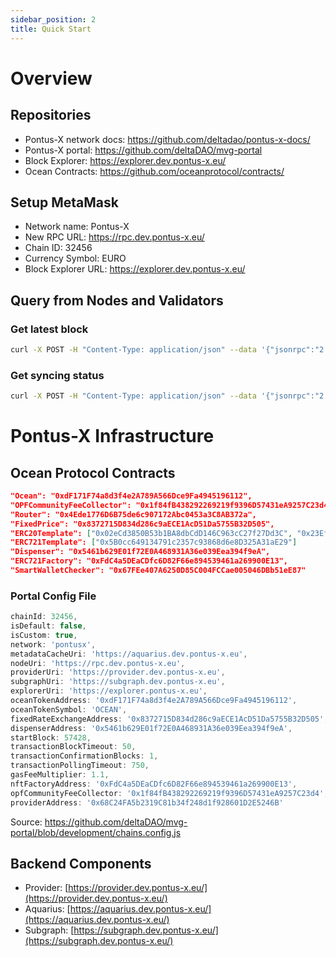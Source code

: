 ```yaml
---
sidebar_position: 2
title: Quick Start
---
```


# Overview

## Repositories

- Pontus-X network docs: https://github.com/deltadao/pontus-x-docs/
- Pontus-X portal: https://github.com/deltaDAO/mvg-portal
- Block Explorer: https://explorer.dev.pontus-x.eu/
- Ocean Contracts: https://github.com/oceanprotocol/contracts/

## Setup MetaMask
- Network name: Pontus-X
- New RPC URL: https://rpc.dev.pontus-x.eu/
- Chain ID: 32456
- Currency Symbol: EURO
- Block Explorer URL: https://explorer.dev.pontus-x.eu/

## Query from Nodes and Validators

### Get latest block

```bash
curl -X POST -H "Content-Type: application/json" --data '{"jsonrpc":"2.0","method":"eth_getBlockByNumber","params":["latest", false],"id":1}' https://rpc.dev.pontus-x.eu/
```

### Get syncing status

```bash
curl -X POST -H "Content-Type: application/json" --data '{"jsonrpc":"2.0","method":"eth_syncing","params":[],"id":1}' https://rpc.dev.pontus-x.eu/
```

# Pontus-X Infrastructure

## Ocean Protocol Contracts

```json
"Ocean": "0xdF171F74a8d3f4e2A789A566Dce9Fa4945196112",
"OPFCommunityFeeCollector": "0x1f84fB438292269219f9396D57431eA9257C23d4",
"Router": "0x4Ede1776D6B75de6c907172Abc0453a3C8AB372a",
"FixedPrice": "0x8372715D834d286c9aECE1AcD51Da5755B32D505",
"ERC20Template": ["0x02eCd3850B53b1BA8dbCdD146C963cC27f27Dd3C", "0x23Efb300c8778d6842bB0cCBD07D356eCeB97070"],
"ERC721Template": ["0x5B0cc649134791c2357c93868d6e8D325A31aE29"]
"Dispenser": "0x5461b629E01f72E0A468931A36e039Eea394f9eA",
"ERC721Factory": "0xFdC4a5DEaCDfc6D82F66e894539461a269900E13",
"SmartWalletChecker": "0x67FEe407A6250D85C004FCCae005046DBb51eE87"
```

### Portal Config File

```javascript
chainId: 32456,
isDefault: false,
isCustom: true,
network: 'pontusx',
metadataCacheUri: 'https://aquarius.dev.pontus-x.eu',
nodeUri: 'https://rpc.dev.pontus-x.eu',
providerUri: 'https://provider.dev.pontus-x.eu',
subgraphUri: 'https://subgraph.dev.pontus-x.eu',
explorerUri: 'https://explorer.pontus-x.eu',
oceanTokenAddress: '0xdF171F74a8d3f4e2A789A566Dce9Fa4945196112',
oceanTokenSymbol: 'OCEAN',
fixedRateExchangeAddress: '0x8372715D834d286c9aECE1AcD51Da5755B32D505',
dispenserAddress: '0x5461b629E01f72E0A468931A36e039Eea394f9eA',
startBlock: 57428,
transactionBlockTimeout: 50,
transactionConfirmationBlocks: 1,
transactionPollingTimeout: 750,
gasFeeMultiplier: 1.1,
nftFactoryAddress: '0xFdC4a5DEaCDfc6D82F66e894539461a269900E13',
opfCommunityFeeCollector: '0x1f84fB438292269219f9396D57431eA9257C23d4',
providerAddress: '0x68C24FA5b2319C81b34f248d1f928601D2E5246B'
```

Source: https://github.com/deltaDAO/mvg-portal/blob/development/chains.config.js

## Backend Components 

- Provider: [https://provider.dev.pontus-x.eu/](https://provider.dev.pontus-x.eu/) 
- Aquarius: [https://aquarius.dev.pontus-x.eu/](https://aquarius.dev.pontus-x.eu/)
- Subgraph: [https://subgraph.dev.pontus-x.eu/](https://subgraph.dev.pontus-x.eu/)  
